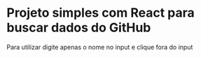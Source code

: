 # Projeto simples com React para buscar dados do GitHub

Para utilizar digite apenas o nome no input e clique fora do input
